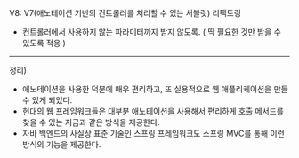 V8: V7(애노테이션 기반의 컨트롤러를 처리할 수 있는 서블릿) 리팩토링
- 컨트롤러에서 사용하지 않는 파라미터까지 받지 않도록. ( 딱 필요한 것만 받을 수 있도록 적용 )


---


정리)

- 애노테이션을 사용한 덕분에 매우 편리하고, 또 실용적으로 웹 애플리케이션을 만들 수 있게 되었다.
- 현대의 웹 프레임워크들은 대부분 애노테이션을 사용해서 편리하게 호출 메서드를 찾을 수 있는 지금과 같은 방식을 제공한다.
- 자바 백엔드의 사실상 표준 기술인 스프링 프레임워크도 스프링 MVC를 통해 이런 방식의 기능을 제공한다.